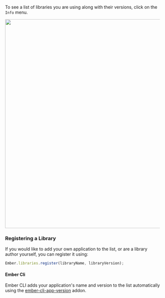 To see a list of libraries you are using along with their versions,
click on the `Info` menu.

<img src="/guides/ember-inspector/images/info-screenshot.png" width="680"/>

### Registering a Library

If you would like to add your own application to the list, or
are a library author yourself, you can register it using:

```javascript
Ember.libraries.register(libraryName, libraryVersion);
```

#### Ember Cli

Ember CLI adds your application's name and version to the list
automatically using the [ember-cli-app-version] addon.

[ember-cli-app-version]: https://github.com/embersherpa/ember-cli-app-version
